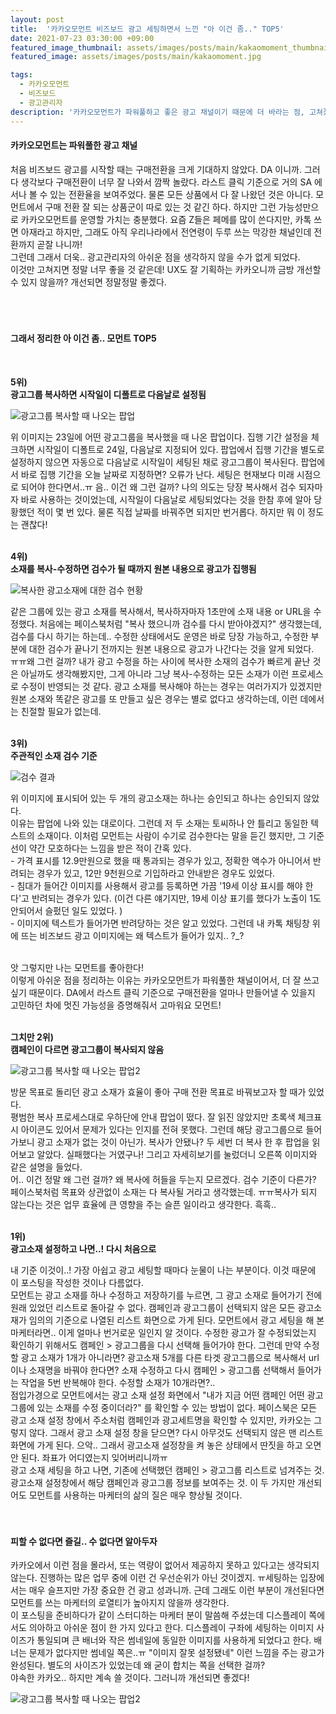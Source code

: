 ```yaml
---
layout: post
title:  '카카오모먼트 비즈보드 광고 세팅하면서 느낀 "아 이건 좀.." TOP5'
date: 2021-07-23 03:30:00 +09:00
featured_image_thumbnail: assets/images/posts/main/kakaomoment_thumbnail.jpg
featured_image: assets/images/posts/main/kakaomoment.jpg

tags:
  - 카카오모먼트
  - 비즈보드
  - 광고관리자
description: '카카오모먼트가 파워풀하고 좋은 광고 채널이기 때문에 더 바라는 점, 고쳐졌으면 좋겠는 점!'
---
```


#### 카카오모먼트는 파워풀한 광고 채널

처음 비즈보드 광고를 시작할 때는 구매전환을 크게 기대하지 않았다. DA 이니까. 그러다 생각보다 구매전환이 너무 잘 나와서 깜짝 놀랐다. 라스트 클릭 기준으로 거의 SA 에서나 볼 수 있는 전환율을 보여주었다. 물론 모든 상품에서 다 잘 나왔던 것은 아니다. 모먼트에서 구매 전환 잘 되는 상품군이 따로 있는 것 같긴 하다. 하지만 그런 가능성만으로 카카오모먼트를 운영할 가치는 충분했다. 요즘 Z들은 페메를 많이 쓴다지만, 카톡 쓰면 아재라고 하지만, 그래도 아직 우리나라에서 전연령이 두루 쓰는 막강한 채널인데 전환까지 곧잘 나니까!  
그런데 그래서 더욱.. 광고관리자의 아쉬운 점을 생각하지 않을 수가 없게 되었다.  
이것만 고쳐지면 정말 너무 좋을 것 같은데! UX도 잘 기획하는 카카오니까 금방 개선할 수 있지 않을까? 개선되면 정말정말 좋겠다.
<br/>
<br/>
<br/>
<br/>

#### 그래서 정리한 아 이건 좀.. 모먼트 TOP5  
<br/>

**5위\)**   
**광고그룹 복사하면 시작일이 디폴트로 다음날로 설정됨**  

![광고그룹 복사할 때 나오는 팝업](assets/images/posts/content/kakao-date.JPG)

위 이미지는 23일에 어떤 광고그룹을 복사했을 때 나온 팝업이다. 집행 기간 설정을 체크하면 시작일이 디폴트로 24일, 다음날로 지정되어 있다. 팝업에서 집행 기간을 별도로 설정하지 않으면 자동으로 다음날로 시작일이 세팅된 채로 광고그룹이 복사된다. 팝업에서 바로 집행 기간을 오늘 날짜로 지정하면? 오류가 난다. 세팅은 현재보다 미래 시점으로 되어야 한다면서..ㅠ
음.. 이건 왜 그런 걸까? 나의 의도는 당장 복사해서 검수 되자마자 바로 사용하는 것이었는데, 시작일이 다음날로 세팅되었다는 것을 한참 후에 알아 당황했던 적이 몇 번 있다. 물론 직접 날짜를 바꿔주면 되지만 번거롭다. 하지만 뭐 이 정도는 괜찮다!     
<br/>

**4위\)**   
**소재를 복사-수정하면 검수가 될 때까지 원본 내용으로 광고가 집행됨**  

![복사한 광고소재에 대한 검수 현황](assets/images/posts/content/kakao-copy.JPG)

같은 그룹에 있는 광고 소재를 복사해서, 복사하자마자 1초만에 소재 내용 or URL을 수정했다. 처음에는 페이스북처럼 \"복사 했으니까 검수를 다시 받아야겠지?\" 생각했는데, 검수를 다시 하기는 하는데.. 수정한 상태에서도 운영은 바로 당장 가능하고, 수정한 부분에 대한 검수가 끝나기 전까지는 원본 내용으로 광고가 나간다는 것을 알게 되었다.  
ㅠㅠ왜 그런 걸까? 내가 광고 수정을 하는 사이에 복사한 소재의 검수가 빠르게 끝난 것은 아닐까도 생각해봤지만, 그게 아니라 그냥 복사-수정하는 모든 소재가 이런 프로세스로 수정이 반영되는 것 같다. 광고 소재를 복사해야 하는는 경우는 여러가지가 있겠지만 원본 소재와 똑같은 광고를 또 만들고 싶은 경우는 별로 없다고 생각하는데, 이런 데에서는 친절할 필요가 없는데.   
<br/>

**3위\)**   
**주관적인 소재 검수 기준**  

![검수 결과](assets/images/posts/content/kakao-confirm.JPG)

위 이미지에 표시되어 있는 두 개의 광고소재는 하나는 승인되고 하나는 승인되지 않았다.   
이유는 팝업에 나와 있는 대로이다. 그런데 저 두 소재는 토씨하나 안 틀리고 동일한 텍스트의 소재이다. 이처럼 모먼트는 사람이 수기로 검수한다는 말을 듣긴 했지만, 그 기준선이 약간 모호하다는 느낌을 받은 적이 간혹 있다.  
  \- 가격 표시를 12.9만원으로 했을 때 통과되는 경우가 있고, 정확한 액수가 아니어서 반려되는 경우가 있고, 12만 9천원으로 기입하라고 안내받은 경우도 있었다.  
  \- 침대가 들어간 이미지를 사용해서 광고를 등록하면 가끔 \'19세 이상 표시를 해야 한다\'고 반려되는 경우가 있다. \(이건 다른 얘기지만, 19세 이상 표기를 했다가 노출이 1도 안되어서 슬펐던 일도 있었다. \)  
  \- 이미지에 텍스트가 들어가면 반려당하는 것은 알고 있었다. 그런데 내 카톡 채팅창 위에 뜨는 비즈보드 광고 이미지에는 왜 텍스트가 들어가 있지.. ?\_?
  <br/>
  <br/>

앗 그렇지만 나는 모먼트를 좋아한다!   
이렇게 아쉬운 점을 정리하는 이유는 카카오모먼트가 파워풀한 채널이어서, 더 잘 쓰고 싶기 때문이다. DA에서 라스트 클릭 기준으로 구매전환을 얼마나 만들어낼 수 있을지 고민하던 차에 멋진 가능성을 증명해줘서 고마워요 모먼트!
<br/>
<br/>

**그치만 2위\)**   
**캠페인이 다르면 광고그룹이 복사되지 않음**  

![광고그룹 복사할 때 나오는 팝업2](assets/images/posts/content/kakao-no.JPG)

방문 목표로 돌리던 광고 소재가 효율이 좋아 구매 전환 목표로 바꿔보고자 할 때가 있었다.   
평범한 복사 프로세스대로 우하단에 안내 팝업이 떴다. 잘 읽진 않았지만 초록색 체크표시 아이콘도 있어서 문제가 있다는 인지를 전혀 못했다. 그런데 해당 광고그룹으로 들어가보니 광고 소재가 없는 것이 아닌가. 복사가 안됐나? 두 세번 더 복사 한 후 팝업을 읽어보고 알았다. 실패했다는 거였구나! 그리고 자세히보기를 눌렀더니 오른쪽 이미지와 같은 설명을 들었다.   
어.. 이건 정말 왜 그런 걸까? 왜 복사에 허들을 두는지 모르겠다. 검수 기준이 다른가? 페이스북처럼 목표와 상관없이 소재는 다 복사될 거라고 생각했는데. ㅠㅠ복사가 되지 않는다는 것은 업무 효율에 큰 영향을 주는 슬픈 일이라고 생각한다. 흑흑..  
  <br/>

**1위\)**  
**광고소재 설정하고 나면..! 다시 처음으로**  

내 기준 이것이..! 가장 아쉽고 광고 세팅할 때마다 눈물이 나는 부분이다. 이것 때문에 이 포스팅을 작성한 것이나 다름없다.  
모먼트는 광고 소재를 하나 수정하고 저장하기를 누르면, 그 광고 소재로 들어가기 전에 원래 있었던 리스트로 돌아갈 수 없다. 캠페인과 광고그룹이 선택되지 않은 모든 광고소재가 임의의 기준으로 나열된 리스트 화면으로 가게 된다. 모먼트에서 광고 세팅을 해 본 마케터라면.. 이게 얼마나 번거로운 일인지 알 것이다. 수정한 광고가 잘 수정되었는지 확인하기 위해서도 캠페인 > 광고그룹을 다시 선택해 들어가야 한다. 그런데 만약 수정할 광고 소재가 1개가 아니라면? 광고소재 5개를 다른 타겟 광고그룹으로 복사해서 url이나 소재명을 바꿔야 한다면? 소재 수정하고 다시 캠페인 > 광고그룹 선택해서 들어가는 작업을 5번 반복해야 한다. 수정할 소재가 10개라면?..   
점입가경으로 모먼트에서는 광고 소재 설정 화면에서 \"내가 지금 어떤 캠페인 어떤 광고그룹에 있는 소재를 수정 중이더라?\" 를 확인할 수 있는 방법이 없다. 페이스북은 모든 광고 소재 설정 창에서 주소처럼 캠페인과 광고세트명을 확인할 수 있지만, 카카오는 그렇지 않다. 그래서 광고 소재 설정 창을 닫으면? 다시 아무것도 선택되지 않은 맨 리스트 화면에 가게 된다. 으악.. 그래서 광고소재 설정창을 켜 놓은 상태에서 딴짓을 하고 오면 안 된다. 좌표가 어디였는지 잊어버리니까ㅠ  
광고 소재 세팅을 하고 나면, 기존에 선택했던 캠페인 > 광고그룹 리스트로 넘겨주는 것. 광고소재 설정창에서 해당 캠페인과 광고그룹 정보를 보여주는 것. 이 두 가지만 개선되어도 모먼트를 사용하는 마케터의 삶의 질은 매우 향상될 것이다.   
<br/>
<br/>

#### 피할 수 없다면 즐길.. 수 없다면 알아두자

카카오에서 이런 점을 몰라서, 또는 역량이 없어서 제공하지 못하고 있다고는 생각되지 않는다. 진행하는 많은 업무 중에 이런 건 우선순위가 아닌 것이겠지. ㅠ세팅하는 입장에서는 매우 슬프지만 가장 중요한 건 광고 성과니까. 근데 그래도 이런 부분이 개선된다면 모먼트를 쓰는 마케터의 로열티가 높아지지 않을까 생각한다.  
이 포스팅을 준비하다가 같이 스터디하는 마케터 분이 말씀해 주셨는데 디스플레이 쪽에서도 의아하고 아쉬운 점이 한 가지 있다고 한다. 디스플레이 구좌에 세팅하는 이미지 사이즈가 통일되며 큰 배너와 작은 썸네일에 동일한 이미지를 사용하게 되었다고 한다. 배너는 문제가 없다지만 썸네일 쪽은..ㅠ \"이미지 잘못 설정됐네\" 이런 느낌을 주는 광고가 완성된다. 별도의 사이즈가 있었는데 왜 굳이 합치는 쪽을 선택한 걸까?   
야속한 카카오.. 하지만 계속 쓸 것이다. 그러니까 개선되면 좋겠다!

![광고그룹 복사할 때 나오는 팝업2](assets/images/posts/content/kakao-image.JPG)
<br/>
<br/>
